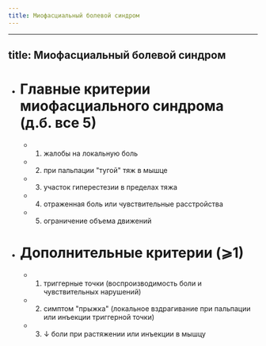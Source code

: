 ```yaml
---
title: Миофасциальный болевой синдром
---
```


- ---
title: Миофасциальный болевой синдром
---

- # Главные критерии миофасциального синдрома (д.б. все 5)
	 - 1) жалобы на локальную боль

	 - 2) при пальпации "тугой" тяж в мышце

	 - 3) участок гиперестезии в пределах тяжа

	 - 4) отраженная боль или чувствительные расстройства

	 - 5) ограничение объема движений

- # Дополнительные критерии (⩾1)
	 - 1) триггерные точки  (воспроизводимость боли и чувствительных нарушений)

	 - 2) симптом "прыжка" (локальное вздрагивание при пальпации или инъекции триггерной точки)

	 - 3) ↓ боли при растяжении или инъекции в мышцу

